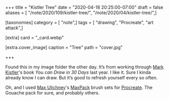 +++
title = "Kistler Tree"
date = "2020-04-18 20:25:00-07:00"
draft = false
aliases = [ "/note/2020/109/kistler-tree/", "/note/2020/04/kistler-tree/",]

[taxonomies]
category = [ "note",]
tags = [ "drawing", "Procreate", "art attack",]

[extra]
card = "_card.webp"

[extra.cover_image]
caption = "Tree"
path = "cover.jpg"

+++

Found this in my image folder the other day. It’s from working through
[Mark Kistler](https://markkistler.com/)'s book *You can Draw in 30
Days* last year. I like it. Sure I kinda already know I can draw. But
it’s good to refresh yourself every so often.

Oh, and I used [Max Ulichney](https://maxulichney.com/)'s
[MaxPack](https://gumroad.com/maxulichney) brush sets for
[Procreate](https://procreate.art/). The Gouache pack for sure, and
probably others.
